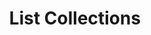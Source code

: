 ---
title: List Collections
excerpt: Retrieve a paginated, filtered list of Collections
api:
  file: swagger.json
  operationId: post_api-v3-collections
hidden: false
---